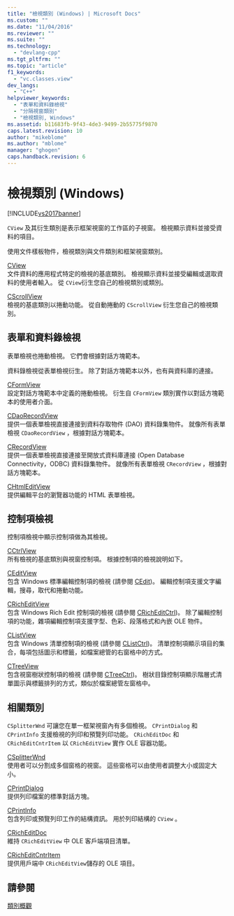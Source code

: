 ```yaml
---
title: "檢視類別 (Windows) | Microsoft Docs"
ms.custom: ""
ms.date: "11/04/2016"
ms.reviewer: ""
ms.suite: ""
ms.technology: 
  - "devlang-cpp"
ms.tgt_pltfrm: ""
ms.topic: "article"
f1_keywords: 
  - "vc.classes.view"
dev_langs: 
  - "C++"
helpviewer_keywords: 
  - "表單和資料錄檢視"
  - "分隔視窗類別"
  - "檢視類別, Windows"
ms.assetid: b11683fb-9f43-4de3-9499-2b55775f9870
caps.latest.revision: 10
author: "mikeblome"
ms.author: "mblome"
manager: "ghogen"
caps.handback.revision: 6
---
```

# 檢視類別 (Windows)
[!INCLUDE[vs2017banner](../assembler/inline/includes/vs2017banner.md)]

`CView` 及其衍生類別是表示框架視窗的工作區的子視窗。  檢視顯示資料並接受資料的項目。  
  
 使用文件樣板物件，檢視類別與文件類別和框架視窗類別。  
  
 [CView](../mfc/reference/cview-class.md)  
 文件資料的應用程式特定的檢視的基底類別。  檢視顯示資料並接受編輯或選取資料的使用者輸入。  從 `CView`衍生您自己的檢視類別或類別。  
  
 [CScrollView](../mfc/reference/cscrollview-class.md)  
 檢視的基底類別以捲動功能。  從自動捲動的 `CScrollView` 衍生您自己的檢視類別。  
  
## 表單和資料錄檢視  
 表單檢視也捲動檢視。  它們會根據對話方塊範本。  
  
 資料錄檢視從表單檢視衍生。  除了對話方塊範本以外，也有與資料庫的連接。  
  
 [CFormView](../mfc/reference/cformview-class.md)  
 設定對話方塊範本中定義的捲動檢視。  衍生自 `CFormView` 類別實作以對話方塊範本的使用者介面。  
  
 [CDaoRecordView](../mfc/reference/cdaorecordview-class.md)  
 提供一個表單檢視直接連接到資料存取物件 \(DAO\) 資料錄集物件。  就像所有表單檢視 `CDaoRecordView` ，根據對話方塊範本。  
  
 [CRecordView](../mfc/reference/crecordview-class.md)  
 提供一個表單檢視直接連接至開放式資料庫連接 \(Open Database Connectivity，ODBC\) 資料錄集物件。  就像所有表單檢視 `CRecordView` ，根據對話方塊範本。  
  
 [CHtmlEditView](../mfc/reference/chtmleditview-class.md)  
 提供編輯平台的瀏覽器功能的 HTML 表單檢視。  
  
## 控制項檢視  
 控制項檢視中顯示控制項做為其檢視。  
  
 [CCtrlView](../mfc/reference/cctrlview-class.md)  
 所有檢視的基底類別與視窗控制項。  根據控制項的檢視說明如下。  
  
 [CEditView](../mfc/reference/ceditview-class.md)  
 包含 Windows 標準編輯控制項的檢視 \(請參閱 [CEdit](../mfc/reference/cedit-class.md)\)。  編輯控制項支援文字編輯，搜尋，取代和捲動功能。  
  
 [CRichEditView](../mfc/reference/cricheditview-class.md)  
 包含 Windows Rich Edit 控制項的檢視 \(請參閱 [CRichEditCtrl](../mfc/reference/cricheditctrl-class.md)\)。  除了編輯控制項的功能，雜項編輯控制項支援字型、色彩、段落格式和內嵌 OLE 物件。  
  
 [CListView](../mfc/reference/clistview-class.md)  
 包含 Windows 清單控制項的檢視 \(請參閱 [CListCtrl](../mfc/reference/clistctrl-class.md)\)。  清單控制項顯示項目的集合，每項包括圖示和標籤，如檔案總管的右窗格中的方式。  
  
 [CTreeView](../mfc/reference/ctreeview-class.md)  
 包含視窗樹狀控制項的檢視 \(請參閱 [CTreeCtrl](../mfc/reference/ctreectrl-class.md)\)。  樹狀目錄控制項顯示階層式清單圖示與標籤排列的方式，類似於檔案總管左窗格中。  
  
## 相關類別  
 `CSplitterWnd` 可讓您在單一框架視窗內有多個檢視。  `CPrintDialog` 和 `CPrintInfo` 支援檢視的列印和預覽列印功能。  `CRichEditDoc` 和 `CRichEditCntrItem` 以 `CRichEditView` 實作 OLE 容器功能。  
  
 [CSplitterWnd](../mfc/reference/csplitterwnd-class.md)  
 使用者可以分割成多個窗格的視窗。  這些窗格可以由使用者調整大小或固定大小。  
  
 [CPrintDialog](../mfc/reference/cprintdialog-class.md)  
 提供列印檔案的標準對話方塊。  
  
 [CPrintInfo](../mfc/reference/cprintinfo-structure.md)  
 包含列印或預覽列印工作的結構資訊。  用於列印結構的 `CView` 。  
  
 [CRichEditDoc](../mfc/reference/cricheditdoc-class.md)  
 維持 `CRichEditView` 中 OLE 客戶端項目清單。  
  
 [CRichEditCntrItem](../mfc/reference/cricheditcntritem-class.md)  
 提供用戶端中 `CRichEditView`儲存的 OLE 項目。  
  
## 請參閱  
 [類別概觀](../mfc/class-library-overview.md)